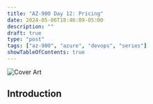 ```yaml
---
title: "AZ-900 Day 12: Pricing"
date: 2024-05-06T18:46:09-05:00
description: ""
draft: true
type: "post"
tags: ["az-900", "azure", "devops", "series"]
showTableOfContents: true
---
```


![Cover Art](/images/posts/series/az-900/day-12/cover.png)

## Introduction
